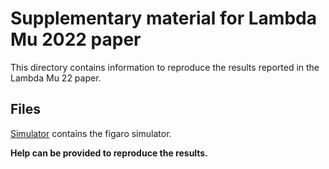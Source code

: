 # Supplementary material for Lambda Mu 2022 paper

This directory contains information to reproduce the results reported in the Lambda Mu 22 paper. 

## Files
[Simulator](Simulator) contains the figaro simulator.

**Help can be provided to reproduce the results.**
